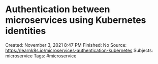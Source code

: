 # Authentication between microservices using Kubernetes identities

Created: November 3, 2021 8:47 PM
Finished: No
Source: https://learnk8s.io/microservices-authentication-kubernetes
Subjects: microservice
Tags: #microservice